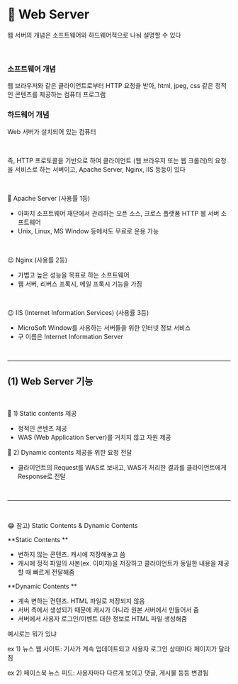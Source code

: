 # 🌱 Web Server

웹 서버의 개념은 소프트웨어와 하드웨어적으로 나눠 설명할 수 있다

<br>

### 소프트웨어 개념
웹 브라우저와 같은 클라이언트로부터 HTTP 요청을 받아, html, jpeg, css 같은 정적인 콘텐츠를 제공하는 컴퓨터 프로그램

### 하드웨어 개념
Web 서버가 설치되어 있는 컴퓨터

<br>

즉, HTTP 프로토콜을 기반으로 하여 클라이언트 (웹 브라우저 또는 웹 크롤러)의 요청을 서비스로 하는 서버이고, Apache Server, Nginx, IIS 등등이 있다

<br>

🤔 Apache Server (사용률 1등)


- 아파치 소프트웨어 재단에서 관리하는 오픈 소스, 크로스 플랫폼 HTTP 웹 서버 소프트웨어
- Unix, Linux, MS Window 등에서도 무료로 운용 가능

 <br>

😉 Nginx (사용률 2등)
- 가볍고 높은 성능을 목표로 하는 소프트웨어
- 웹 서버, 리버스 프록시, 메일 프록시 기능을 가짐

<br>

😉 IIS (Internet Information Services) (사용률 3등)
- MicroSoft Window를 사용하는 서버들을 위한 인터넷 정보 서비스
- 구 이름은 Internet Information Server

<br>

---

## (1) Web Server 기능

<br>

👀 1) Static contents 제공
- 정적인 콘텐츠 제공
- WAS (Web Application Server)를 거치지 않고 자원 제공


👀 2) Dynamic contents 제공을 위한 요청 전달
- 클라이언트의 Request를 WAS로 보내고, WAS가 처리한 결과를 클라이언트에게 Response로 전달

 
<br>

---
<br>

😂 참고) Static Contents & Dynamic Contents

**Static Contents
**
- 변하지 않는 콘텐츠. 캐시에 저장해놓고 씀
- 캐시에 정적 파일의 사본(ex. 이미지)을 저장하고 클라이언트가 동일한 내용을 제공할 때 빠르게 전달해줌

**Dynamic Contents
**
- 계속 변하는 컨텐츠. HTML 파일로 저장되지 않음
- 서버 측에서 생성되기 때문에 캐시가 아니라 원본 서버에서 만들어서 줌
- 서버에서 사용자 로그인/이벤트 대한 정보로 HTML 파일 생성해줌

예시로는 뭐가 있냐

ex 1) 뉴스 웹 사이트: 기사가 계속 업데이트되고 사용자 로그인 상태마다 페이지가 달라짐

ex 2) 페이스북 뉴스 피드: 사용자마다 다르게 보이고 댓글, 게시물 등등 변경됨